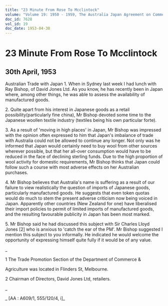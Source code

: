 ```yaml
---
title: "23 Minute From Rose To Mcclintock"
volume: "Volume 19: 1950 - 1959, The Australia Japan Agreement on Commerce"
doc_id: 7628
vol_id: 19
doc_date: 1953-04-30
---
```


# 23 Minute From Rose To Mcclintock

## 30th April, 1953

Australian Trade with Japan 1. When in Sydney last week I had lunch with Ray Bishop, of David Jones Ltd. As you know, he has recently been in Japan where, among other things, he was able to assess the availability of manufactured goods.

2\. Quite apart from his interest in Japanese goods as a retail possibility(particularly fine china), Mr Bishop devoted some time to the Japanese woollen textile industry (textiles being his own particular forte).

3\. As a result of 'moving in high places' in Japan, Mr Bishop was impressed with the opinion often expressed to him that Japan's imbalance of trade with Australia could not be allowed to continue any longer. Not only was he informed that Japan would certainly need to buy wool from other sources wherever possible, but that her all-over consumption would have to be reduced in the face of declining sterling funds. Due to the high proportion of wool activity for domestic requirements, Mr Bishop thinks that Japan could follow such a course with most adverse effects on her Australian purchases.

4\. Mr Bishop believes that Australia's name is suffering as a result of our failure to view realistically the question of imports of Japanese goods, particularly manufactured goods. He suggests that even token quotas would do much to stem the present adverse criticism now being voiced in Japan. Apparently other countries (New Zealand for one) have liberalised their import policies to permit of limited imports of manufactured goods, and the resulting favourable publicity in Japan has been most marked.

5\. Mr Bishop said he had discussed this subject with Sir Charles Lloyd Jones [2] who is anxious to 'catch the ear of the PM'. Mr Bishop suggested I mention this subject to you informally. He indicated he would welcome the opportunity of expressing himself quite fully if it would be of any value.

_

1 The Trade Promotion Section of the Department of Commerce &amp;

Agriculture was located in Flinders St, Melbourne.

2 Chairman of Directors, David Jones Ltd, retailers.

_

_ [AA : A609/1, 555/120/4, i]_
